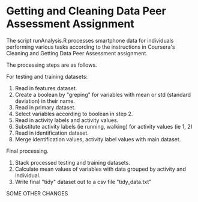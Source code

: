 Getting and Cleaning Data Peer Assessment Assignment
============

The script runAnalysis.R processes smartphone data for individuals performing various tasks according to the instructions in Coursera's Cleaning and Getting Data Peer Assessment assignment.

The processing steps are as follows.

For testing and training datasets:

1.  Read in features dataset.
2.  Create a boolean by "greping" for variables with mean or std (standard deviation) in their name.
3.  Read in primary dataset.
4.  Select variables according to boolean in step 2.
5.  Read in activity labels and activity values.
6.  Substitute activity labels (ie running, walking) for activity values (ie 1, 2)
7.  Read in identification dataset.
8.  Merge identification values, activity label values with main dataset.

Final processing.

1.  Stack processed testing and training datasets.
2.  Calculate mean values of variables with data grouped by activity and individual.
3.  Write final "tidy" dataset out to a csv file "tidy_data.txt"

SOME OTHER CHANGES